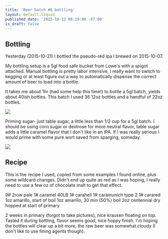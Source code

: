 ```yaml
---
title: 'Beer batch #6 bottling'
layout: default.liquid
published_date: '2015-10-22 06:19:00 -07:00'
is_draft: false
---
```


Bottling
--------

Yesterday (2015-10-21) I bottled the pseudo-red ipa I brewed on 2015-10-07.

My bottling setup is a 5gl food safe bucket from Lowe's with a spigot attached. Manual bottling is pretty labor intensive, I really want to switch to kegging or at least figure out a way to automatically dispense the correct amount of beer to load into a bottle.

It takes me about 1hr (had some help this time!) to bottle a 5gl batch, yields about 40ish bottles. This batch I used 36 12oz bottles and a handful of 22oz bottles.


[![](http://2.bp.blogspot.com/-QNNJVdMY_Dc/VijhB6OzhUI/AAAAAAAAEoY/1a7dOOjPARE/s320/20151021_185357.jpg)](http://2.bp.blogspot.com/-QNNJVdMY_Dc/VijhB6OzhUI/AAAAAAAAEoY/1a7dOOjPARE/s1600/20151021_185357.jpg)



Priming sugar- just table sugar, a little less than 1/2 cup for a 5gl batch. I should be using corn sugar or dextrose for more neutral flavor, table sugar adds a little caramel flavor that I don't like in an IPA. If I was really serious I would prime with some pure wort saved from sparging, someday.



[![](http://1.bp.blogspot.com/-l9Uu6rvvkO8/VijhBwrCdxI/AAAAAAAAEoc/EDc6-G7YiEs/s320/20151021_183846.jpg)](http://1.bp.blogspot.com/-l9Uu6rvvkO8/VijhBwrCdxI/AAAAAAAAEoc/EDc6-G7YiEs/s1600/20151021_183846.jpg)



Recipe
------

This is the recipe I used, copied from some examples I found online, plus some wildcard changes. Didn't end up quite as red as I was hoping, I really need to use a few oz of chocolate malt to get that effect.



9#  2row pale
1#  caramel 40LB
1#  carahell
1#  caramunich type 2
1#  carared
1oz  amarillo, start of boil
1oz  amarillo, 30 min (50%) boil
2oz  centennial dry hopped at start of primary



2 weeks in primary (forgot to take pictures), nice krausen floating on top. Tasted it during bottling, flavor seems good, nice hoppy finish. I'm hoping the bottles will clear up a bit more, the raw beer was somewhat cloudy (I don't like to use fining agents though).